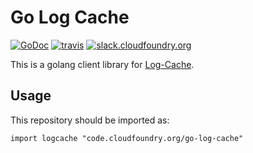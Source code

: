 # Go Log Cache

[![GoDoc][go-doc-badge]][go-doc] [![travis][travis-badge]][travis] [![slack.cloudfoundry.org][slack-badge]][loggregator-slack]

This is a golang client library for [Log-Cache][log-cache].

## Usage

This repository should be imported as:

`import logcache "code.cloudfoundry.org/go-log-cache"`

[slack-badge]:              https://slack.cloudfoundry.org/badge.svg
[loggregator-slack]:        https://cloudfoundry.slack.com/archives/loggregator
[log-cache]:                https://code.cloudfoundry.org/log-cache
[go-doc-badge]:             https://godoc.org/code.cloudfoundry.org/go-log-cache?status.svg
[go-doc]:                   https://godoc.org/code.cloudfoundry.org/go-log-cache
[travis-badge]:             https://travis-ci.org/cloudfoundry/go-log-cache.svg?branch=master
[travis]:                   https://travis-ci.org/cloudfoundry/go-log-cache?branch=master
